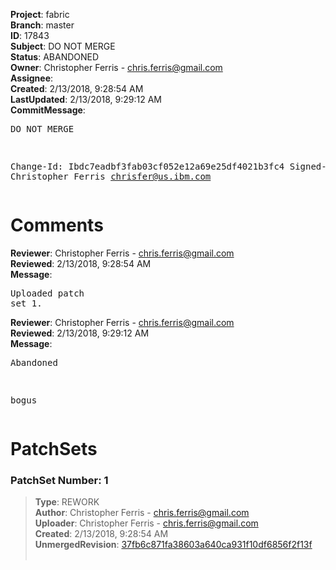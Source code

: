 <strong>Project</strong>: fabric<br><strong>Branch</strong>: master<br><strong>ID</strong>: 17843<br><strong>Subject</strong>: DO NOT MERGE<br><strong>Status</strong>: ABANDONED<br><strong>Owner</strong>: Christopher Ferris - chris.ferris@gmail.com<br><strong>Assignee</strong>:<br><strong>Created</strong>: 2/13/2018, 9:28:54 AM<br><strong>LastUpdated</strong>: 2/13/2018, 9:29:12 AM<br><strong>CommitMessage</strong>:<br><pre>DO NOT MERGE

Change-Id: Ibdc7eadbf3fab03cf052e12a69e25df4021b3fc4
Signed-off-by: Christopher Ferris <chrisfer@us.ibm.com>
</pre><h1>Comments</h1><strong>Reviewer</strong>: Christopher Ferris - chris.ferris@gmail.com<br><strong>Reviewed</strong>: 2/13/2018, 9:28:54 AM<br><strong>Message</strong>: <pre>Uploaded patch set 1.</pre><strong>Reviewer</strong>: Christopher Ferris - chris.ferris@gmail.com<br><strong>Reviewed</strong>: 2/13/2018, 9:29:12 AM<br><strong>Message</strong>: <pre>Abandoned

bogus</pre><h1>PatchSets</h1><h3>PatchSet Number: 1</h3><blockquote><strong>Type</strong>: REWORK<br><strong>Author</strong>: Christopher Ferris - chris.ferris@gmail.com<br><strong>Uploader</strong>: Christopher Ferris - chris.ferris@gmail.com<br><strong>Created</strong>: 2/13/2018, 9:28:54 AM<br><strong>UnmergedRevision</strong>: [37fb6c871fa38603a640ca931f10df6856f2f13f](https://github.com/hyperledger-gerrit-archive/fabric/commit/37fb6c871fa38603a640ca931f10df6856f2f13f)<br><br></blockquote>